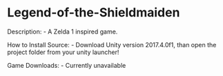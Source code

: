 # Legend-of-the-Shieldmaiden

Description: 
	- A Zelda 1 inspired game.
  
How to Install Source:
	- Download Unity version 2017.4.0f1, than open the project folder from your unity launcher!
  
Game Downloads: 
	- Currently unavailable

